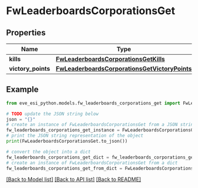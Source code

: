 # FwLeaderboardsCorporationsGet


## Properties

Name | Type | Description | Notes
------------ | ------------- | ------------- | -------------
**kills** | [**FwLeaderboardsCorporationsGetKills**](FwLeaderboardsCorporationsGetKills.md) |  | 
**victory_points** | [**FwLeaderboardsCorporationsGetVictoryPoints**](FwLeaderboardsCorporationsGetVictoryPoints.md) |  | 

## Example

```python
from eve_esi_python.models.fw_leaderboards_corporations_get import FwLeaderboardsCorporationsGet

# TODO update the JSON string below
json = "{}"
# create an instance of FwLeaderboardsCorporationsGet from a JSON string
fw_leaderboards_corporations_get_instance = FwLeaderboardsCorporationsGet.from_json(json)
# print the JSON string representation of the object
print(FwLeaderboardsCorporationsGet.to_json())

# convert the object into a dict
fw_leaderboards_corporations_get_dict = fw_leaderboards_corporations_get_instance.to_dict()
# create an instance of FwLeaderboardsCorporationsGet from a dict
fw_leaderboards_corporations_get_from_dict = FwLeaderboardsCorporationsGet.from_dict(fw_leaderboards_corporations_get_dict)
```
[[Back to Model list]](../README.md#documentation-for-models) [[Back to API list]](../README.md#documentation-for-api-endpoints) [[Back to README]](../README.md)


